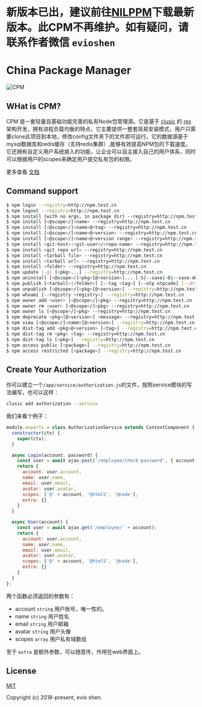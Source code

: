 # 新版本已出，建议前往[NILPPM](https://github.com/nilppm/npm)下载最新版本。此CPM不再维护。如有疑问，请联系作者微信 `evioshen`

# China Package Manager

![CPM](https://syj-1256052570.cos.ap-shanghai.myqcloud.com/cpm.png)

## WHat is CPM?

CPM 是一套轻量且基础功能完善的私有Node包管理源。它是基于 [clusic](https://github.com/clusic) 的 [rex](https://github.com/clusic/rex) 架构开发，拥有进程负载均衡的特点。它主要提供一整套简易安装模式，用户只需要clone此项目到本地，修改config文件夹下的文件即可运行。它的数据源基于mysql数据库和redis缓存（支持redis集群）,能够有效提高NPM包的下载速度。它还拥有自定义用户系统接入的功能，让企业可以自主接入自己的用户体系，同时可以根据用户的scopes来确定用户提交私有包的权限。

更多查看 [文档](https://cevio.github.io/cpm/)

## Command support

```bash
$ npm login --registry=http://npm.test.cn
$ npm logout --registry=http://npm.test.cn
$ npm install (with no args, in package dir) --registry=http://npm.test.cn
$ npm install [<@scope>/]<name> --registry=http://npm.test.cn
$ npm install [<@scope>/]<name>@<tag> --registry=http://npm.test.cn
$ npm install [<@scope>/]<name>@<version> --registry=http://npm.test.cn
$ npm install [<@scope>/]<name>@<version range> --registry=http://npm.test.cn
$ npm install <git-host>:<git-user>/<repo-name> --registry=http://npm.test.cn
$ npm install <git repo url> --registry=http://npm.test.cn
$ npm install <tarball file> --registry=http://npm.test.cn
$ npm install <tarball url> --registry=http://npm.test.cn
$ npm install <folder> --registry=http://npm.test.cn
$ npm update [-g] [<pkg>...] --registry=http://npm.test.cn
$ npm uninstall [<@scope>/]<pkg>[@<version>]... [-S|--save|-D|--save-dev|-O|--save-optional|--no-save] --registry=http://npm.test.cn
$ npm publish [<tarball>|<folder>] [--tag <tag>] [--otp otpcode] [--dry-run] --registry=http://npm.test.cn
$ npm unpublish [<@scope>/]<pkg>[@<version>] --registry=http://npm.test.cn
$ npm whoami [--registry <registry>] --registry=http://npm.test.cn
$ npm owner add <user> [<@scope>/]<pkg> --registry=http://npm.test.cn
$ npm owner rm <user> [<@scope>/]<pkg> --registry=http://npm.test.cn
$ npm owner ls [<@scope>/]<pkg> --registry=http://npm.test.cn
$ npm deprecate <pkg>[@<version>] <message> --registry=http://npm.test.cn
$ npm view [<@scope>/]<name>[@<version>] --registry=http://npm.test.cn
$ npm dist-tag add <pkg>@<version> [<tag>] --registry=http://npm.test.cn
$ npm dist-tag rm <pkg> <tag> --registry=http://npm.test.cn
$ npm dist-tag ls [<pkg>] --registry=http://npm.test.cn
$ npm access public [<package>] --registry=http://npm.test.cn
$ npm access restricted [<package>] --registry=http://npm.test.cn
```

## Create Your Authorization

你可以建立一个`/app/service/authorization.js`的文件，按照service模块的写法编写，也可以这样：

```bash
clusic add authorization --service
```

我们来看个例子：

```javascript
module.exports = class AuthorizationService extends ContextComponent {
  constructor(ctx) {
    super(ctx);
  }

  async Login(account, password) {
    const user = await ajax.post('/employee/check-password', { account, password });
    return {
      account: user.account,
      name: user.name,
      email: user.email,
      avatar: user.avatar,
      scopes: ['@' + account, '@html5', '@node'],
      extra: {}
    }
  }

  async User(account) {
    const user = await ajax.get('/employee/' + account);
    return {
      account: user.account,
      name: user.name,
      email: user.email,
      avatar: user.avatar,
      scopes: ['@' + account, '@html5', '@node'],
      extra: {}
    }
  }
};
```

两个函数必须返回的参数有：

- account `string` 用户账号，唯一性的。
- name `string` 用户姓名
- email `string` 用户邮箱
- avatar `string` 用户头像
- scopes `array` 用户私有域数组

至于 `extra` 是额外参数，可以随意传，作用在web界面上。

## License

[MIT](https://opensource.org/licenses/MIT)

Copyright (c) 2018-present, evio shen.
